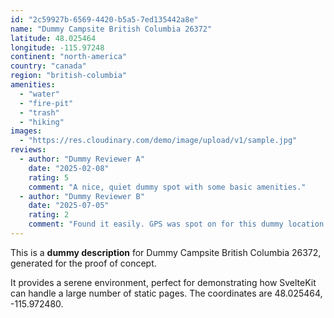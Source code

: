 ```yaml
---
id: "2c59927b-6569-4420-b5a5-7ed135442a8e"
name: "Dummy Campsite British Columbia 26372"
latitude: 48.025464
longitude: -115.97248
continent: "north-america"
country: "canada"
region: "british-columbia"
amenities:
  - "water"
  - "fire-pit"
  - "trash"
  - "hiking"
images:
  - "https://res.cloudinary.com/demo/image/upload/v1/sample.jpg"
reviews:
  - author: "Dummy Reviewer A"
    date: "2025-02-08"
    rating: 5
    comment: "A nice, quiet dummy spot with some basic amenities."
  - author: "Dummy Reviewer B"
    date: "2025-07-05"
    rating: 2
    comment: "Found it easily. GPS was spot on for this dummy location."
---
```


This is a **dummy description** for Dummy Campsite British Columbia 26372, generated for the proof of concept.

It provides a serene environment, perfect for demonstrating how SvelteKit can handle a large number of static pages. The coordinates are 48.025464, -115.972480.

